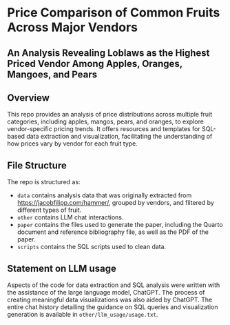 # Price Comparison of Common Fruits Across Major Vendors
## An Analysis Revealing Loblaws as the Highest Priced Vendor Among Apples, Oranges, Mangoes, and Pears

## Overview

This repo provides an analysis of price distributions across multiple fruit categories, including apples, mangos, pears, and oranges, to explore vendor-specific pricing trends. It offers resources and templates for SQL-based data extraction and visualization, facilitating the understanding of how prices vary by vendor for each fruit type.


## File Structure

The repo is structured as:

-   `data` contains analysis data that was originally extracted from https://jacobfilipp.com/hammer/, grouped by vendors, and filtered by different types of fruit.
-   `other` contains LLM chat interactions.
-   `paper` contains the files used to generate the paper, including the Quarto document and reference bibliography file, as well as the PDF of the paper. 
-   `scripts` contains the SQL scripts used to clean data.


## Statement on LLM usage

Aspects of the code for data extraction and SQL analysis were written with the assistance of the large language model, ChatGPT. The process of creating meaningful data visualizations was also aided by ChatGPT. The entire chat history detailing the guidance on SQL queries and visualization generation is available in `other/llm_usage/usage.txt`.
